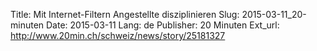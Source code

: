 Title: Mit Internet-Filtern Angestellte disziplinieren
Slug: 2015-03-11_20-minuten
Date: 2015-03-11
Lang: de
Publisher: 20 Minuten
Ext_url: http://www.20min.ch/schweiz/news/story/25181327